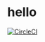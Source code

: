 # hello
[![CircleCI](https://dl.circleci.com/status-badge/img/gh/deepakk95/hello/tree/master.svg?style=svg)](https://dl.circleci.com/status-badge/redirect/gh/deepakk95/hello/tree/master)
